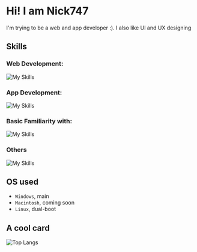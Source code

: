 # Hi! I am Nick747
I'm trying to be a web and app developer :). I also like UI and UX designing

## Skills
### Web Development:
![My Skills](https://skillicons.dev/icons?i=html,js,css,bootstrap)
### App Development:
![My Skills](https://skillicons.dev/icons?i=flutter,dart)
### Basic Familiarity with:
![My Skills](https://skillicons.dev/icons?i=python,c,cpp,kotlin,react,tailwind)
### Others
![My Skills](https://skillicons.dev/icons?i=arduino,latex,git)

## OS used
- `Windows`, main
- `Macintosh`, coming soon
- `Linux`, dual-boot

## A cool card
![Top Langs](https://github-readme-stats.vercel.app/api/top-langs/?username=anuraghazra&layout=compact&theme=gruvbox)
